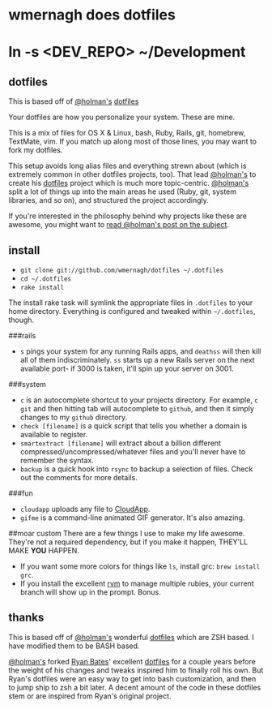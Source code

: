 # wmernagh does dotfiles

# ln -s <DEV_REPO> ~/Development

## dotfiles

This is based off of [@holman's](http://github.com/holman/) [dotfiles](http://github.com/holman/dotfiles)

Your dotfiles are how you personalize your system. These are mine. 

This is a mix of files for OS X & Linux, bash, Ruby, Rails, git, homebrew, TextMate, vim. If you match up along most of those lines, you may want to fork my dotfiles.

This setup avoids long alias files and everything strewn about (which is extremely common in other dotfiles projects, too). That lead [@holman's](http://github.com/holman/) to create his [dotfiles](http://github.com/holman/dotfiles) project which is much more topic-centric. [@holman's](http://github.com/holman/) split a lot of things up into the main areas he used (Ruby, git, system libraries, and so on), and structured the project accordingly.

If you're interested in the philosophy behind why projects like these are awesome, you might want to [read @holman's post on the subject](http://zachholman.com/2010/08/dotfiles-are-meant-to-be-forked/).

## install

- `git clone git://github.com/wmernagh/dotfiles ~/.dotfiles`
- `cd ~/.dotfiles`
- `rake install`

The install rake task will symlink the appropriate files in `.dotfiles` to your
home directory. Everything is configured and tweaked within `~/.dotfiles`,
though.

###rails
- `s` pings your system for any running Rails apps, and `deathss` will then
  kill all of them indiscriminately. `ss` starts up a new Rails server on the
  next available port- if 3000 is taken, it'll spin up your server on 3001.

###system
- `c` is an autocomplete shortcut to your projects directory. For example, `c
  git` and then hitting tab will autocomplete to `github`, and then it simply
  changes to my `github` directory.
- `check [filename]` is a quick script that tells you whether a domain is
  available to register.
- `smartextract [filename]` will extract about a billion different
  compressed/uncompressed/whatever files and you'll never have to remember the
  syntax.
- `backup` is a quick hook into `rsync` to backup a selection of files. Check
  out the comments for more details.

###fun
- `cloudapp` uploads any file to [CloudApp](http://getcloudapp.com).
- `gifme` is a command-line animated GIF generator. It's also amazing.

##moar custom
There are a few things I use to make my life awesome. They're not a required
dependency, but if you make it happen, THEY'LL MAKE **YOU** HAPPEN.

- If you want some more colors for things like `ls`, install grc: `brew install
  grc`.
- If you install the excellent [rvm](http://rvm.beginrescueend.com) to manage
  multiple rubies, your current branch will show up in the prompt. Bonus.

## thanks
This is based off of [@holman's](http://github.com/holman/) wonderful [dotfiles](http://github.com/holman/dotfiles) which are ZSH based. I have modified them to be BASH based.

[@holman's](http://github.com/holman/) forked [Ryan Bates](http://github.com/ryanb)' excellent [dotfiles](http://github.com/ryanb/dotfiles) for a couple years before the weight of his changes and tweaks inspired him to finally roll his own. But Ryan's dotfiles were an easy way to get into bash customization, and then to jump ship to zsh a bit later. A decent amount of the code in these dotfiles stem or are inspired from Ryan's original project.
